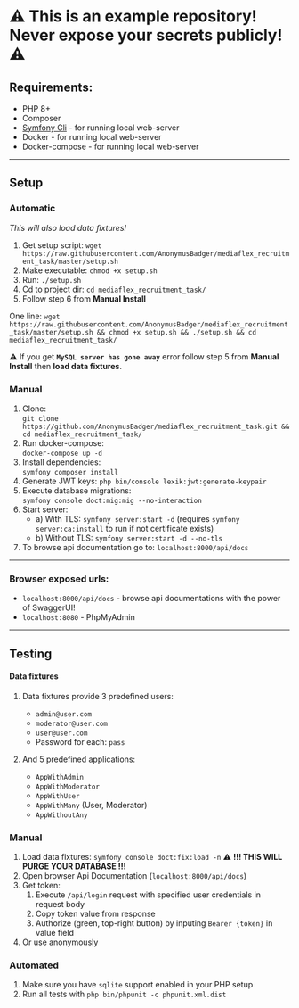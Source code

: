 # :warning: This is an example repository! Never expose your secrets publicly! :warning:

## Requirements:

- PHP 8+
- Composer
- [Symfony Cli](https://symfony.com/download) - for running local web-server
- Docker - for running local web-server
- Docker-compose - for running local web-server

---

## Setup

### Automatic

_This will also load data fixtures!_

1. Get setup script:
   `wget https://raw.githubusercontent.com/AnonymusBadger/mediaflex_recruitment_task/master/setup.sh`
2. Make executable:
   `chmod +x setup.sh`
3. Run:
   `./setup.sh`
4. Cd to project dir:
   `cd mediaflex_recruitment_task/`
5. Follow step 6 from **Manual Install**

One line: `wget https://raw.githubusercontent.com/AnonymusBadger/mediaflex_recruitment_task/master/setup.sh && chmod +x setup.sh && ./setup.sh && cd mediaflex_recruitment_task/`

:warning: If you get **`MySQL server has gone away`** error follow step 5 from **Manual Install** then **load data fixtures**.

### Manual

1. Clone:  
   `git clone https://github.com/AnonymusBadger/mediaflex_recruitment_task.git && cd mediaflex_recruitment_task/`
2. Run docker-compose:  
   `docker-compose up -d`
3. Install dependencies:  
   `symfony composer install`
4. Generate JWT keys:
   `php bin/console lexik:jwt:generate-keypair`
5. Execute database migrations:  
   `symfony console doct:mig:mig --no-interaction`
6. Start server:
   - a) With TLS: `symfony server:start -d` (requires `symfony server:ca:install` to run if not certificate exists)
   - b) Without TLS: `symfony server:start -d --no-tls`
7. To browse api documentation go to: `localhost:8000/api/docs`

---

### Browser exposed urls:

- `localhost:8000/api/docs` - browse api documentations with the power of SwaggerUI!
- `localhost:8080` - PhpMyAdmin

---

## Testing

#### Data fixtures

1. Data fixtures provide 3 predefined users:

   - `admin@user.com`
   - `moderator@user.com`
   - `user@user.com`
   - Password for each: `pass`

2. And 5 predefined applications:
   - `AppWithAdmin`
   - `AppWithModerator`
   - `AppWithUser`
   - `AppWithMany` (User, Moderator)
   - `AppWithoutAny`

### Manual

1. Load data fixtures:
   `symfony console doct:fix:load -n` :warning: **!!! THIS WILL PURGE YOUR DATABASE !!!**
2. Open browser Api Documentation (`localhost:8000/api/docs`)
3. Get token:
   1. Execute `/api/login` request with specified user credentials in request body
   2. Copy token value from response
   3. Authorize (green, top-right button) by inputing `Bearer {token}` in value field
4. Or use anonymously

### Automated

1. Make sure you have `sqlite` support enabled in your PHP setup
2. Run all tests with `php bin/phpunit -c phpunit.xml.dist`
